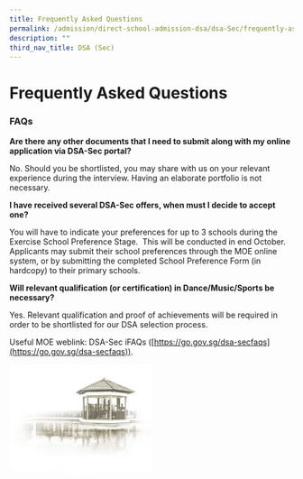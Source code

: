 ```yaml
---
title: Frequently Asked Questions
permalink: /admission/direct-school-admission-dsa/dsa-Sec/frequently-asked-questions/
description: ""
third_nav_title: DSA (Sec)
---
```


# **Frequently Asked Questions**

### FAQs

**Are there any other documents that I need to submit along with my online application via DSA-Sec portal?**    

No. Should you be shortlisted, you may share with us on your relevant experience during the interview. Having an elaborate portfolio is not necessary.

**I have received several DSA-Sec offers, when must I decide to accept one?**

You will have to indicate your preferences for up to 3 schools during the Exercise School Preference Stage.  This will be conducted in end October.  Applicants may submit their school preferences through the MOE online system, or by submitting the completed School Preference Form (in hardcopy) to their primary schools.

**Will relevant qualification (or certification) in Dance/Music/Sports be necessary?**

Yes. Relevant qualification and proof of achievements will be required in order to be shortlisted for our DSA selection process.

  

Useful MOE weblink: DSA-Sec iFAQs ([https://go.gov.sg/dsa-secfaqs](https://go.gov.sg/dsa-secfaqs)).

<img src="/images/pavilion.png" 
     style="width:50%">